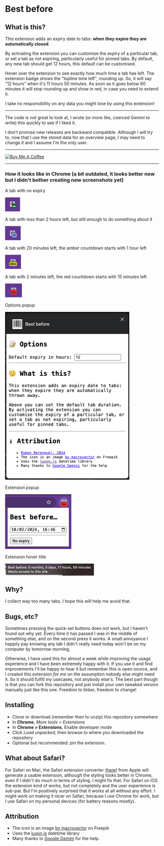 # Best before

## What is this?

This extension adds an expiry date to tabs: **when they expire they are
automatically closed**.

By activating the extension you can customise the expiry of a particular
tab, or set a tab as not expiring, particularly useful for pinned tabs.
By default, any new tab should get 12 hours, this default can be customised.

Hover over the extension to see exactly how much time a tab has left. The
extension badge shows the "topline time left", rounding up. So, it will say
"12 hours" when it's 11 hours 50 minutes. As soon as it goes below 60 minutes
it will stop rounding up and show in red, in case you need to extend it.

I take no responsibility on any data you might lose by using this extension!

---

The code is not great to look at, I wrote (or more like, coerced Gemini to write)
this quickly to see if I liked it.

I don't promise new releases are backward compatible. Although I will try to,
now that I use the stored data for an overview page, I may need to change it
and I assume I'm the only user.

---

<a href="https://www.buymeacoffee.com/rberenguel" target="_blank"><img src="https://cdn.buymeacoffee.com/buttons/default-orange.png" alt="Buy Me A Coffee" height="51" width="217"></a>

---

### How it looks like in Chrome (a bit outdated, it looks better now but I didn't bother creating new screenshots yet)

A tab with no expiry

![](images/inf.png)

A tab with less than 2 hours left, but still enough to do something about it

![](images/2h.png)

A tab with 20 minutes left, the amber countdown starts with 1 hour left

![](images/20m.png)

A tab with 2 minutes left, the red countdown starts with 15 minutes left

![](images/2m.png)

Options popup

![](images/Options.png)

Extension popup

![](images/Extension.png)

Extension hover title

![](images/Hover.png)

## Why?

I collect way too many tabs. I hope this will help me avoid that.

## Bugs, etc?

Sometimes pressing the quick-set buttons does not work, but I haven't found out why yet. Every time it has passed I was in the middle of something else, and on the second press it works. A small annoyance I happily pay knowing any tab I didn't really need today won't be on my computer by tomorrow morning.

Otherwise, I have used this for almost a week while improving the usage experience and I have been extremely happy with it. If you use it and find improvements I'll be happy to hear it but remember this is open source, and I created this extension _for me_ on the assumption nobody else might need it. So it should fulfill my usecases, not anybody else's. The best part though is that you can fork this repository and just install your own tweaked version manually just like this one. Freedom to tinker, freedom to change!

## Installing

- Clone or download (remember then to unzip) this repository somewhere
- In **Chrome**, _More tools > Extensions_
- In **Chrome > Extensions**, Enable developer mode
- Click _Load unpacked_, then browse to where you downloaded the repository
- Optional but recommended: pin the extension.

## What about Safari?

For Safari on Mac, the Safari extension converter ([here](https://developer.apple.com/documentation/safariservices/safari_web_extensions/converting_a_web_extension_for_safari)) from Apple will generate a usable extension, although the styling looks better in Chrome, even if I didn't do much in terms of styling. I might fix that. For Safari on iOS the extension kind of works, but not completely and the user experience is sub-par. But I'm positively surprised that it works at all without any effort. I might work on making it nicer on Safari, because I  use Chrome for work, but I use Safari on my personal devices (for battery reasons mostly). 

## Attribution

- The icon is an image [by macrovector](https://www.freepik.com/free-vector/bar-qr-codes-white-stickers-set-label-information-data-identification-strip_10602030.htm#query=barcode&position=0&from_view=keyword&track=sph&uuid=d878575d-8b03-4d9c-bc19-52617e9d7f4b) on Freepik
- Uses the [luxon.js](https://moment.github.io/luxon/#/) datetime library
- Many thanks to [Google Gemini](http://gemini.google.com") for the help.
